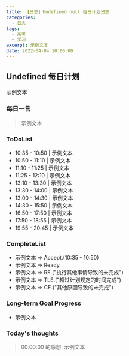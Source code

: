 ```yaml
---
title: 【日志】Undefined null 每日计划日志
categories:
  - 日志
tags:
  - 高考
  - 学习
excerpt: 示例文本
date: 2022-04-04 10:00:00
---
```


## Undefined 每日计划

示例文本

### 每日一言

> 示例文本

### ToDoList

 - 10:35 - 10:50 | 示例文本
 - 10:50 - 11:10 | 示例文本
 - 11:10 - 11:25 | 示例文本
 - 11:25 - 12:10 | 示例文本
 - 13:10 - 13:30 | 示例文本
 - 13:30 - 14:00 | 示例文本
 - 13:00 - 14:30 | 示例文本
 - 14:30 - 15:50 | 示例文本
 - 16:50 - 17:50 | 示例文本
 - 17:50 - 18:55 | 示例文本
 - 19:55 - 20:45 | 示例文本

### CompleteList

 - 示例文本 => Accept.(10:35 - 10:50)
 - 示例文本 => Ready.
 - 示例文本 => RE.("执行其他事情导致的未完成")
 - 示例文本 => TLE.("超过计划规定的时间完成")
 - 示例文本 => CE.("其他原因导致的未完成")

### Long-term Goal Progress

 - 示例文本

### Today's thoughts

> 00:00:00 的感想: 示例文本


